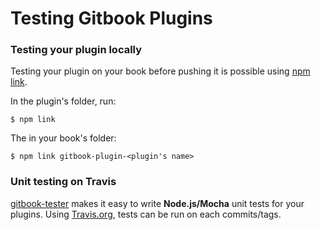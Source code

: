 # Testing Gitbook Plugins

### Testing your plugin locally

Testing your plugin on your book before pushing it is possible using [npm link](https://docs.npmjs.com/cli/link).

In the plugin's folder, run:

```
$ npm link
```

The in your book's folder:

```
$ npm link gitbook-plugin-<plugin's name>
```

### Unit testing on Travis

[gitbook-tester](https://github.com/todvora/gitbook-tester) makes it easy to write **Node.js/Mocha** unit tests for your plugins. Using [Travis.org](https://travis.org), tests can be run on each commits/tags.


